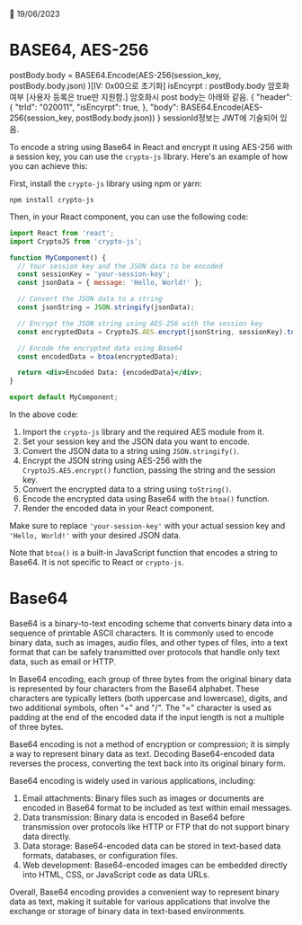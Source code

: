 📅 19/06/2023

# BASE64, AES-256

postBody.body = BASE64.Encode(AES-256(session_key, postBody.body.json) )[IV: 0x00으로 초기화]
isEncyrpt : postBody.body 암호화 여부 [사용자 등록은  true만 지원함.]
암호화시 post body는 아래와 같음.
{
  "header": {
    "trId": "020011",
    "isEncyrpt": true,
  },
  "body": BASE64.Encode(AES-256(session_key, postBody.body.json))
}
sessionId정보는 JWT에 기술되어 있음.


To encode a string using Base64 in React and encrypt it using AES-256 with a session key, you can use the `crypto-js` library. Here's an example of how you can achieve this:

First, install the `crypto-js` library using npm or yarn:

```
npm install crypto-js
```

Then, in your React component, you can use the following code:

```jsx
import React from 'react';
import CryptoJS from 'crypto-js';

function MyComponent() {
  // Your session key and the JSON data to be encoded
  const sessionKey = 'your-session-key';
  const jsonData = { message: 'Hello, World!' };

  // Convert the JSON data to a string
  const jsonString = JSON.stringify(jsonData);

  // Encrypt the JSON string using AES-256 with the session key
  const encryptedData = CryptoJS.AES.encrypt(jsonString, sessionKey).toString();

  // Encode the encrypted data using Base64
  const encodedData = btoa(encryptedData);

  return <div>Encoded Data: {encodedData}</div>;
}

export default MyComponent;
```

In the above code:

1. Import the `crypto-js` library and the required AES module from it.
2. Set your session key and the JSON data you want to encode.
3. Convert the JSON data to a string using `JSON.stringify()`.
4. Encrypt the JSON string using AES-256 with the `CryptoJS.AES.encrypt()` function, passing the string and the session key.
5. Convert the encrypted data to a string using `toString()`.
6. Encode the encrypted data using Base64 with the `btoa()` function.
7. Render the encoded data in your React component.

Make sure to replace `'your-session-key'` with your actual session key and `'Hello, World!'` with your desired JSON data.

Note that `btoa()` is a built-in JavaScript function that encodes a string to Base64. It is not specific to React or `crypto-js`.


# Base64
Base64 is a binary-to-text encoding scheme that converts binary data into a sequence of printable ASCII characters. It is commonly used to encode binary data, such as images, audio files, and other types of files, into a text format that can be safely transmitted over protocols that handle only text data, such as email or HTTP.

In Base64 encoding, each group of three bytes from the original binary data is represented by four characters from the Base64 alphabet. These characters are typically letters (both uppercase and lowercase), digits, and two additional symbols, often "+" and "/". The "=" character is used as padding at the end of the encoded data if the input length is not a multiple of three bytes.

Base64 encoding is not a method of encryption or compression; it is simply a way to represent binary data as text. Decoding Base64-encoded data reverses the process, converting the text back into its original binary form.

Base64 encoding is widely used in various applications, including:

1. Email attachments: Binary files such as images or documents are encoded in Base64 format to be included as text within email messages.
2. Data transmission: Binary data is encoded in Base64 before transmission over protocols like HTTP or FTP that do not support binary data directly.
3. Data storage: Base64-encoded data can be stored in text-based data formats, databases, or configuration files.
4. Web development: Base64-encoded images can be embedded directly into HTML, CSS, or JavaScript code as data URLs.

Overall, Base64 encoding provides a convenient way to represent binary data as text, making it suitable for various applications that involve the exchange or storage of binary data in text-based environments.
